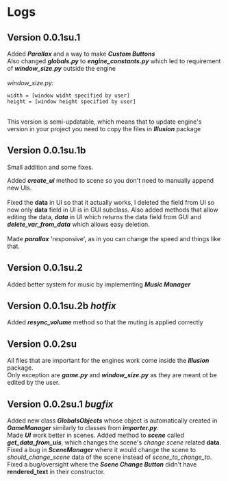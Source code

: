 # Logs
## Version 0.0.1su.1
Added ***Parallax*** and a way to make ***Custom Buttons***<br>
Also changed ***globals.py*** to ***engine_constants.py*** 
which led to requirement of ***window_size.py*** outside the engine
<br>
<br>
*window_size.py:*
```
width = [window widht specified by user]
height = [window height specified by user]
```
<br>
This version is semi-updatable, which means that to update engine's version in your project 
you need to copy the files in <i><b>Illusion</b></i> package

## Version 0.0.1su.1b
Small addition and some fixes.

Added **_create_ui_** method to scene so you don't need to manually append new UIs.
<br>
<br>
Fixed the **data** in UI so that it actually works, I deleted the field from UI so now only **data** field in UI is in GUI subclass. Also added methods that allow editing the data, **_data_** in UI which returns the data field from GUI and **_delete_var_from_data_** which allows easy deletion.
<br>
<br>
Made **_parallax_** 'responsive', as in you can change the speed and things like that.

## Version 0.0.1su.2
Added better system for music by implementing _**Music Manager**_

## Version 0.0.1su.2b _hotfix_
Added _**resync_volume**_ method so that the muting is applied correctly

## Version 0.0.2su
All files that are important for the engines work come inside the _**Illusion**_ package.<br>
Only exception are **_game.py_** and **_window_size.py_** as they are meant ot be edited by the user.

## Version 0.0.2su.1 _bugfix_
Added new class **_GlobalsObjects_** whose object is automatically created in _**GameManager**_ similarly to classes from _**importer.py**_.
<br>
Made _**UI**_ work better in scenes. Added method to _**scene**_ called **_get_data_from_uis_**, which changes the scene's _change scene_ related **data**.
<br>
Fixed a bug in _**SceneManager**_ where it would change the scene to _should_change_scene_ data of the scene instead of _scene_to_change_to_.
<br>
Fixed a bug/oversight where the **_Scene Change Button_** didn't have **rendered_text** in their constructor.